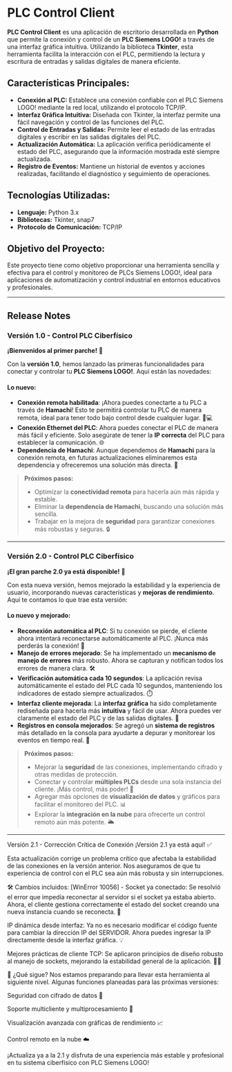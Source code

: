 # PLC Control Client

**PLC Control Client** es una aplicación de escritorio desarrollada en **Python** que permite la conexión y control de un **PLC Siemens LOGO!** a través de una interfaz gráfica intuitiva. Utilizando la biblioteca **Tkinter**, esta herramienta facilita la interacción con el PLC, permitiendo la lectura y escritura de entradas y salidas digitales de manera eficiente.

## **Características Principales:**

- **Conexión al PLC:** Establece una conexión confiable con el PLC Siemens LOGO! mediante la red local, utilizando el protocolo TCP/IP.
- **Interfaz Gráfica Intuitiva:** Diseñada con Tkinter, la interfaz permite una fácil navegación y control de las funciones del PLC.
- **Control de Entradas y Salidas:** Permite leer el estado de las entradas digitales y escribir en las salidas digitales del PLC.
- **Actualización Automática:** La aplicación verifica periódicamente el estado del PLC, asegurando que la información mostrada esté siempre actualizada.
- **Registro de Eventos:** Mantiene un historial de eventos y acciones realizadas, facilitando el diagnóstico y seguimiento de operaciones.

## **Tecnologías Utilizadas:**

- **Lenguaje:** Python 3.x
- **Bibliotecas:** Tkinter, snap7
- **Protocolo de Comunicación:** TCP/IP

## **Objetivo del Proyecto:**

Este proyecto tiene como objetivo proporcionar una herramienta sencilla y efectiva para el control y monitoreo de PLCs Siemens LOGO!, ideal para aplicaciones de automatización y control industrial en entornos educativos y profesionales.

---

## **Release Notes**

### **Versión 1.0 - Control PLC Ciberfísico**

**¡Bienvenidos al primer parche!** 🎉

Con la **versión 1.0**, hemos lanzado las primeras funcionalidades para conectar y controlar tu **PLC Siemens LOGO!**. Aquí están las novedades:

#### **Lo nuevo:**

- **Conexión remota habilitada**: ¡Ahora puedes conectarte a tu PLC a través de **Hamachi**! Esto te permitirá controlar tu PLC de manera remota, ideal para tener todo bajo control desde cualquier lugar. 🔧💻
- **Conexión Ethernet del PLC**: Ahora puedes conectar el PLC de manera más fácil y eficiente. Solo asegúrate de tener la **IP correcta** del PLC para establecer la comunicación. 🌐
- **Dependencia de Hamachi**: Aunque dependemos de **Hamachi** para la conexión remota, en futuras actualizaciones eliminaremos esta dependencia y ofreceremos una solución más directa. 🌟

> **Próximos pasos:**
> 
> - Optimizar la **conectividad remota** para hacerla aún más rápida y estable.
> - Eliminar la **dependencia de Hamachi**, buscando una solución más sencilla.
> - Trabajar en la mejora de **seguridad** para garantizar conexiones más robustas y seguras. 🔒

---

### **Versión 2.0 - Control PLC Ciberfísico**

**¡El gran parche 2.0 ya está disponible!** 🚀

Con esta nueva versión, hemos mejorado la estabilidad y la experiencia de usuario, incorporando nuevas características y **mejoras de rendimiento**. Aquí te contamos lo que trae esta versión:

#### **Lo nuevo y mejorado:**

- **Reconexión automática al PLC**: Si tu conexión se pierde, el cliente ahora intentará reconectarse automáticamente al PLC. ¡Nunca más perderás la conexión! 🔄
- **Manejo de errores mejorado**: Se ha implementado un **mecanismo de manejo de errores** más robusto. Ahora se capturan y notifican todos los errores de manera clara. 🛠️
- **Verificación automática cada 10 segundos**: La aplicación revisa automáticamente el estado del PLC cada 10 segundos, manteniendo los indicadores de estado siempre actualizados. ⏱️
- **Interfaz cliente mejorada**: La **interfaz gráfica** ha sido completamente rediseñada para hacerla más **intuitiva** y fácil de usar. Ahora puedes ver claramente el estado del PLC y de las salidas digitales. 🎨
- **Registros en consola mejorados**: Se agregó un **sistema de registros** más detallado en la consola para ayudarte a depurar y monitorear los eventos en tiempo real. 📜

> **Próximos pasos:**
> 
> - Mejorar la **seguridad** de las conexiones, implementando cifrado y otras medidas de protección.
> - Conectar y controlar **múltiples PLCs** desde una sola instancia del cliente. ¡Más control, más poder! 💪
> - Agregar más opciones de **visualización de datos** y gráficos para facilitar el monitoreo del PLC. 📊
> - Explorar la **integración en la nube** para ofrecerte un control remoto aún más potente. 🌥️

---
Versión 2.1 - Corrección Crítica de Conexión
¡Versión 2.1 ya está aquí! ✅

Esta actualización corrige un problema crítico que afectaba la estabilidad de las conexiones en la versión anterior. Nos aseguramos de que tu experiencia de control con el PLC sea aún más robusta y sin interrupciones.

🛠️ Cambios incluidos:
[WinError 10056] - Socket ya conectado: Se resolvió el error que impedía reconectar al servidor si el socket ya estaba abierto. Ahora, el cliente gestiona correctamente el estado del socket creando una nueva instancia cuando se reconecta. 🎯

IP dinámica desde interfaz: Ya no es necesario modificar el código fuente para cambiar la dirección IP del SERVIDOR. Ahora puedes ingresar la IP directamente desde la interfaz gráfica. 💡

Mejores prácticas de cliente TCP: Se aplicaron principios de diseño robusto al manejo de sockets, mejorando la estabilidad general de la aplicación. 👨‍💻

📌 ¿Qué sigue?
Nos estamos preparando para llevar esta herramienta al siguiente nivel. Algunas funciones planeadas para las próximas versiones:

Seguridad con cifrado de datos 🔐

Soporte multicliente y multiprocesamiento 🤝

Visualización avanzada con gráficas de rendimiento 📈

Control remoto en la nube ☁️

¡Actualiza ya a la 2.1 y disfruta de una experiencia más estable y profesional en tu sistema ciberfísico con PLC Siemens LOGO!


